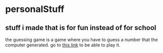 # personalStuff
## stuff i made that is for fun instead of for school

the guessing game is a game where you have to guess a number that the computer generated. go to [this link](jdoodle.com/online-java-compiler) to be able to play it.
